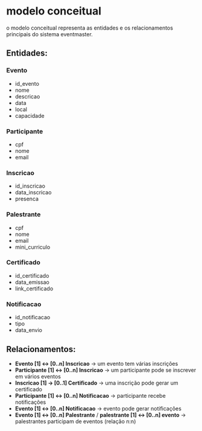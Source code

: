# modelo conceitual

o modelo conceitual representa as entidades e os relacionamentos principais do sistema eventmaster.

## Entidades:

### Evento

* id\_evento
* nome
* descricao
* data
* local
* capacidade

### Participante

* cpf
* nome
* email

### Inscricao

* id\_inscricao
* data\_inscricao
* presenca

### Palestrante

* cpf
* nome
* email
* mini\_curriculo

### Certificado

* id\_certificado
* data\_emissao
* link\_certificado

### Notificacao

* id\_notificacao
* tipo
* data\_envio

## Relacionamentos:

* **Evento \[1] ↔ \[0..n] Inscricao** → um evento tem várias inscrições
* **Participante \[1] ↔ \[0..n] Inscricao** → um participante pode se inscrever em vários eventos
* **Inscricao \[1] → \[0..1] Certificado** → uma inscrição pode gerar um certificado
* **Participante \[1] ↔ \[0..n] Notificacao** → participante recebe notificações
* **Evento \[1] ↔ \[0..n] Notificacao** → evento pode gerar notificações
* **Evento \[1] ↔ \[0..n] Palestrante** / **palestrante \[1] ↔ \[0..n] evento** → palestrantes participam de eventos (relação n\:n)
